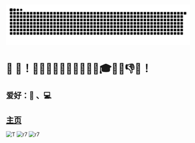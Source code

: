 
<div align="center">
  <img src="https://github.com/WtecHtec/WtecHtec/blob/output/github-contribution-grid-snake.svg" >
</div>


# 👋 🫡！🎑🙏🙇🎑💺🎍🎑🐠🙏🎑🎓🐮🎰👎🎆！
## 爱好：🏸 、💻
## [主页](https://r7.nuxt.dev/)

![T](https://github-profile-summary-cards.vercel.app/api/cards/profile-details?username=WtecHtec&theme=github_dark)
![r7](https://github-profile-summary-cards.vercel.app/api/cards/repos-per-language?username=WtecHtec&theme=github_dark)
![r7](https://github-profile-summary-cards.vercel.app/api/cards/stats?username=WtecHtec&theme=github_dark)
